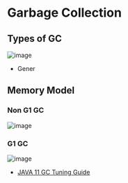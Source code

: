 # Garbage Collection 

## Types of GC

![image](https://user-images.githubusercontent.com/15336266/117921354-3bda2c00-b30e-11eb-9bac-5903c83b681f.png)

- Gener

## Memory Model 
### Non G1 GC
![image](https://user-images.githubusercontent.com/15336266/117921759-ea7e6c80-b30e-11eb-9607-89215ab16011.png)

### G1 GC
![image](https://user-images.githubusercontent.com/15336266/117923566-dd16b180-b311-11eb-925e-3059e8160ee0.png)


- [JAVA 11 GC Tuning Guide](https://docs.oracle.com/en/java/javase/11/gctuning/introduction-garbage-collection-tuning.html#GUID-326EB4CF-8C8C-4267-8355-21AB04F0D304)


